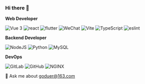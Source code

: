 ### Hi there 👋

<!-- [![GitHub Stats](https://github-readme-stats.vercel.app/api?username=shanksgx&theme=dark&show_icons=true)](https://github.com/shanksgx/)-->

<!--[![Top Langs](https://github-readme-stats.vercel.app/api/top-langs/?username=shanksgx&theme=dark&hide=jupyter%20notebook,vue,go,java&langs_count=10&layout=compact)](https://github.com/shanksgx/)-->
**Web Developer**

<p>
    <img alt="Vue 3" src="https://img.shields.io/badge/-Vue-5BA17F?style=flat-square&logo=vue.js&logoColor=white" />
    <img alt="react" src="https://img.shields.io/badge/-react-blue?style=flat-square&logo=react&logoColor=61DAFB" />
    <img alt="flutter" src="https://img.shields.io/badge/-flutter-02569B?style=flat-square&logo=flutter&logoColor=white" />
    <img alt="WeChat" src="https://img.shields.io/badge/-Applet-07C160?style=flat-square&logo=WeChat&logoColor=white" />
    <img alt="Vite" src="https://img.shields.io/badge/-Vite-646CFF?style=flat-square&logo=vite&logoColor=white" />
    <img alt="TypeScript"
    src="https://img.shields.io/badge/-TypeScript-007ACC?style=flat-square&logo=typescript&logoColor=white" />
    <img alt="eslint" src="https://img.shields.io/badge/-eslint-4b31c2?style=flat-square&logo=eslint&logoColor=white" />
</p>

**Backend Developer**

<p>
  <img alt="NodeJS" src="https://img.shields.io/badge/-NodeJS-43853d?style=flat-square&logo=Node.js&logoColor=white" />
  <img alt="Python" src="https://img.shields.io/badge/-Python-3776AB?style=flat-square&logo=Python&logoColor=white" />
  <img alt="MySQL" src="https://img.shields.io/badge/-MySQL-00758f?style=flat-square&logo=mysql&logoColor=white" />
</p>

**DevOps**

<p>
  <img alt="GitLab" src="https://img.shields.io/badge/-GitLab-FC6D26?style=flat-square&logo=GitLab&logoColor=white" />
  <img alt="GitHub" src="https://img.shields.io/badge/-GitHub-181717?style=flat-square&logo=GitHub&logoColor=white" />
  <img alt="NGINX" src="https://img.shields.io/badge/-NGINX-009639?style=flat-square&logo=NGINX&logoColor=white" />
</p>

💬 Ask me about goduer@163.com
